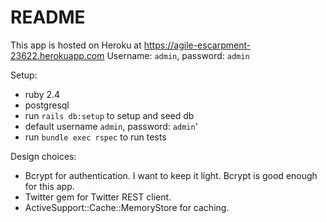 # README

This app is hosted on Heroku at https://agile-escarpment-23622.herokuapp.com
Username: `admin`, password: `admin`

Setup:
* ruby 2.4
* postgresql
* run `rails db:setup` to setup and seed db
* default username `admin`, password: `admin`'
* run `bundle exec rspec` to run tests

Design choices:
* Bcrypt for authentication. I want to keep it light. Bcrypt is good enough for this app.
* Twitter gem for Twitter REST client.
* ActiveSupport::Cache::MemoryStore for caching.

